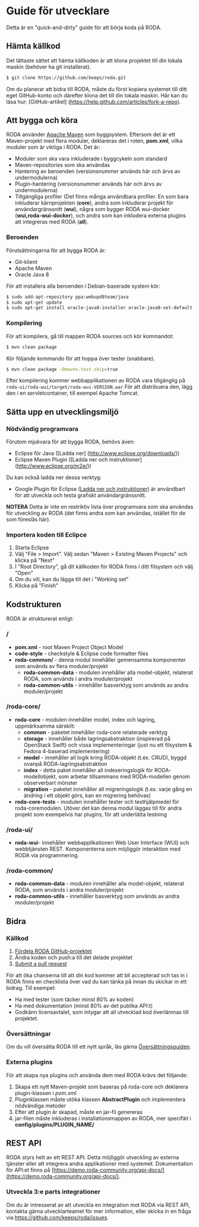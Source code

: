 # Guide för utvecklare

Detta är en "quick-and-dirty" guide för att börja koda på RODA.

## Hämta källkod

Det lättaste sättet att hämta källkoden är att klona projektet till din lokala maskin (behöver ha git installerat).

```bash
$ git clone https://github.com/keeps/roda.git
```

Om du planerar att bidra till RODA, måste du först kopiera systemet till ditt eget GitHub-konto och därefter klona det till din lokala maskin. Här kan du läsa hur: [GitHub-artikel] (https://help.github.com/articles/fork-a-repo).


<!-- WARNING: changing this title will break links -->
## Att bygga och köra

RODA använder [Apache Maven](https://maven.apache.org/) som  byggsystem. Eftersom det är ett Maven-projekt med flera moduler, deklareras det i roten, **pom.xml**, vilka moduler som är viktiga i RODA. Det är:

* Moduler som ska vara inkluderade i byggcykeln som standard
* Maven-repositories som ska användas
* Hantering av beroenden (versionsnummer används här och ärvs av undermodulerna)
* Plugin-hantering (versionsnummer används här och ärvs av undermodulerna)
* Tillgängliga profiler (Det finns många användbara profiler. En som bara inkluderar kärnprojekten (**core**), andra som inkluderar projekt för användargränssnitt (**wui**), några som bygger RODA wui-docker (**wui,roda-wui-docker**), och andra som kan inkludera externa plugins att integreras med RODA (**all**). 

### Beroenden

Förutsättningarna för att bygga RODA är:

* Git-klient
* Apache Maven
* Oracle Java 8

För att installera alla beroenden i Debian-baserade system kör:

```bash
$ sudo add-apt-repository ppa:webupd8team/java
$ sudo apt-get update
$ sudo apt-get install oracle-java8-installer oracle-java8-set-default git maven ant
```

### Kompilering

För att kompilera, gå till mappen RODA sources och kör kommandot:

```bash
$ mvn clean package
```

Kör följande kommando för att hoppa över tester (snabbare).

```bash
$ mvn clean package -Dmaven.test.skip=true
```


Efter kompilering kommer webbapplikationen av RODA vara tillgänglig på `roda-ui/roda-wui/target/roda-wui-VERSION.war` För att  distribuera den, lägg den i en servletcontainer, till exempel Apache Tomcat. 

## Sätta upp en utvecklingsmiljö

### Nödvändig programvara

Förutom mjukvara för att bygga RODA, behövs även:

* Eclipse för Java ([Ladda ner] (http://www.eclipse.org/downloads/))
* Eclipse Maven Plugin ([Ladda ner och instruktioner] (http://www.eclipse.org/m2e/))

Du kan också ladda ner dessa verktyg:

* Google Plugin för Eclipse ([Ladda ner och instruktioner](https://developers.google.com/eclipse/docs/getting_started)) är användbart för att utveckla och testa grafiskt användargränssnitt. 

**NOTERA** Detta är inte en restriktiv lista över programvara som ska användas för utveckling av RODA (det finns andra som kan användas, istället för de som föreslås här).

### Importera koden till Eclipce

1. Starta Eclipse
2. Välj "File > Import". Välj sedan "Maven > Existing Maven Projects" och klicka på "Next"
3. I "Root Directory", gå dit källkoden för RODA finns i ditt filsystem och välj "Open"
4. Om du vill, kan du lägga till det i "Working set"
5. Klicka på "Finish"


## Kodstrukturen

RODA är strukturerat enligt:

### /

* **pom.xml** - root Maven Project Object Model
* **code-style** - checkstyle & Eclipse code formatter files
* **roda-common/** - denna modul innehåller gemensamma komponenter som används av flera moduler/projekt
  * **roda-common-data** - modulen innehåller alla model-objekt, relaterat RODA, som används i andra moduler/projekt
  * **roda-common-utils** - innehåller basverktyg som används av andra moduler/projekt

### /roda-core/

  * **roda-core** - modulen innehåller model, index och lagring, uppmärksamma särskilt:
    * **common** - paketet innehåller roda-core relaterade verktyg
    * **storage** - innehåller både lagringsabstraktion (inspirerad på OpenStack Swift) och vissa implementeringar (just nu ett filsystem & Fedora 4-baserad implementering)
    * **model** - innehåller all logik kring RODA-objekt (t.ex. CRUD), byggd ovanpå RODA-lagringsabstraktion
    * **index** - detta paket innehåller all indexeringslogik för RODA-modellobjekt, som arbetar tillsammans med RODA-modellen genom observerbart mönster
    * **migration** - paketet innehåller all migreringslogik (t.ex. varje gång en ändring i ett objekt görs, kan en migrering behövas)
  * **roda-core-tests** - modulen innehåller tester och testhjälpmedel för roda-coremodulen. Utöver det kan denna modul läggas till för andra projekt som exempelvis har plugins, för att underlätta testning

### /roda-ui/

* **roda-wui**- innehåller webbapplikationen Web User Interface (WUI) och webbtjänsten REST. Komponenterna som möjliggör interaktion med RODA via programmering.

### /roda-common/

* **roda-common-data** - modulen innehåller alla model-objekt, relaterat RODA, som används i andra moduler/projekt
* **roda-common-utils** - innehåller basverktyg som används av andra moduler/projekt


## Bidra

### Källkod

1. [Fördela RODA GitHub-projektet](https://help.github.com/articles/fork-a-repo)
2. Ändra koden och push:a till det delade projektet
3. [Submit a pull request](https://help.github.com/articles/using-pull-requests)

För att öka chanserna till att din kod kommer att bli accepterad och tas in i RODA finns en checklista över vad du kan tänka på innan du skickar in ett bidrag. Till exempel:

* Ha med tester (som täcker minst 80% av koden)
* Ha med dokumentation (minst 80% av det publika API:t)
* Godkänn licensavtalet, som intygar att all utvecklad kod överlämnas till projektet.

### Översättningar

Om du vill översätta RODA till ett nytt språk, läs gärna [Översättningsguiden](Translation_Guide.md).

### Externa plugins

För att skapa nya plugins och använda dem med RODA krävs det följande:

1. Skapa ett nytt Maven-projekt som baseras på roda-core och deklarera plugin-klassen i _pom.xml_
2. Pluginklassen måste utöka klassen **AbstractPlugin** och implementera nödvändiga metoder
3. Efter att plugin är skapad, måste en jar-fil genereras
4. jar-filen måste inkluderas i installationsmappen av RODA, mer specifikt i **config/plugins/PLUGIN_NAME/**

## REST API

RODA styrs helt av ett REST API. Detta möjliggör utveckling av externa tjänster eller att integrera andra applikationer med systemet. Dokumentation för API:et finns på [https://demo.roda-community.org/api-docs/](https://demo.roda-community.org/api-docs/).

### Utveckla 3:e parts integrationer

Om du är intresserat av att utveckla en integration mot RODA via REST API, kontakta gärna utvecklarteamet för mer information, eller skicka in en fråga via https://github.com/keeps/roda/issues.
